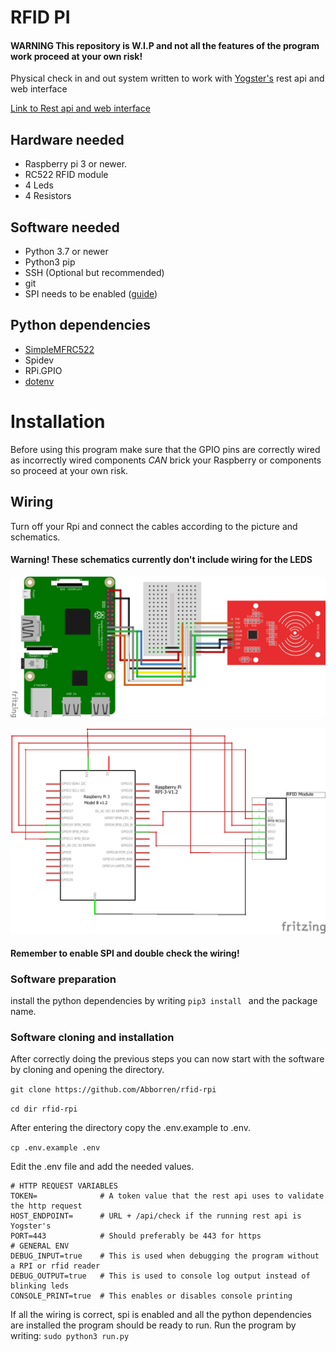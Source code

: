 # RFID PI
#### WARNING This repository is W.I.P and not all the features of the program work proceed at your own risk!

Physical check in and out system written to work with [Yogster's](https://github.com/Yogsther) rest api and web interface

[Link to Rest api and web interface](https://github.com/Yogsther/te4-time)

## Hardware needed
- Raspberry pi 3 or newer.
- RC522 RFID module
- 4 Leds
- 4 Resistors
## Software needed
- Python 3.7 or newer
- Python3 pip
- SSH (Optional but recommended)
- git
- SPI needs to be enabled ([guide](https://learn.sparkfun.com/tutorials/raspberry-pi-spi-and-i2c-tutorial/all#spi-on-pi))
## Python dependencies
- [SimpleMFRC522](https://github.com/pimylifeup/MFRC522-python)
- Spidev
- RPi.GPIO
- [dotenv](https://github.com/theskumar/python-dotenv)
# Installation
Before using this program make sure that the GPIO pins are correctly wired as incorrectly wired components *CAN* 
brick your Raspberry or components so proceed at your own risk.

## Wiring
Turn off your Rpi and connect the cables according to the picture and schematics.

#### Warning! These schematics currently don't include wiring for the LEDS

![visual image](https://raw.githubusercontent.com/Abborren/rfid-rpi/master/images/visual.png)

![schematics](https://raw.githubusercontent.com/Abborren/rfid-rpi/master/images/schematics.png)


#### Remember to enable SPI and double check the wiring! 
### Software preparation
install the python dependencies by writing ``pip3 install `` and the package name.
### Software cloning and installation
After correctly doing the previous steps you can now start with the software by cloning and opening the directory.

`git clone https://github.com/Abborren/rfid-rpi`

`cd dir rfid-rpi`

After entering the directory copy the .env.example to .env.

`cp .env.example .env`

Edit the .env file and add the needed values.
```dotenv
# HTTP REQUEST VARIABLES
TOKEN=              # A token value that the rest api uses to validate the http request
HOST_ENDPOINT=      # URL + /api/check if the running rest api is Yogster's
PORT=443            # Should preferably be 443 for https
# GENERAL ENV
DEBUG_INPUT=true    # This is used when debugging the program without a RPI or rfid reader
DEBUG_OUTPUT=true   # This is used to console log output instead of blinking leds
CONSOLE_PRINT=true  # This enables or disables console printing
```

If all the wiring is correct, spi is enabled and all the python dependencies are installed the program should be ready to run.
Run the program by writing:
``
sudo python3 run.py
``